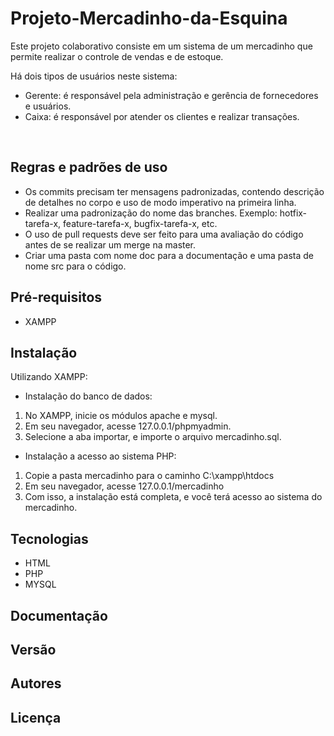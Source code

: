 # Projeto-Mercadinho-da-Esquina

Este projeto colaborativo consiste em um sistema de um mercadinho que permite realizar o controle de vendas e de estoque.

Há dois tipos de usuários neste sistema: 
- Gerente: é responsável pela administração e gerência de fornecedores e usuários.
- Caixa: é responsável por atender os clientes e realizar transações.

<br>

## Regras e padrões de uso

- Os commits precisam ter mensagens padronizadas, contendo descrição de detalhes no corpo e uso de modo imperativo na primeira linha.
- Realizar uma padronização do nome das branches. Exemplo: hotfix-tarefa-x, feature-tarefa-x, bugfix-tarefa-x, etc.
- O uso de pull requests deve ser feito para uma avaliação do código antes de se realizar um merge na master.
- Criar uma pasta com nome doc para a documentação e uma pasta de nome src para o código.

## Pré-requisitos

- XAMPP

## Instalação

Utilizando XAMPP:

- Instalação do banco de dados:
1. No XAMPP, inicie os módulos apache e mysql.
2. Em seu navegador, acesse 127.0.0.1/phpmyadmin.
3. Selecione a aba importar, e importe o arquivo mercadinho.sql.


- Instalação a acesso ao sistema PHP:
1. Copie a pasta mercadinho para o caminho C:\xampp\htdocs
2. Em seu navegador, acesse 127.0.0.1/mercadinho
3. Com isso, a instalação está completa, e você terá acesso ao sistema do mercadinho.

## Tecnologias

- HTML
- PHP
- MYSQL

## Documentação

## Versão

## Autores

## Licença
